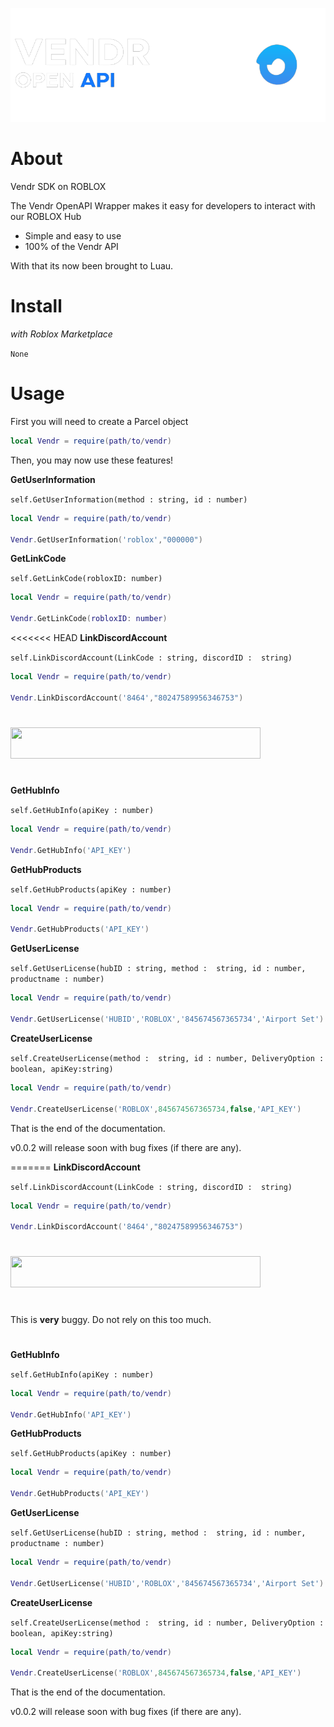 ![banner](assets/banner.png)

# About
Vendr SDK on ROBLOX

The Vendr OpenAPI Wrapper makes it easy for developers to interact with our ROBLOX Hub

- Simple and easy to use
- 100% of the Vendr API

With that its now been brought to Luau.

# Install

*with Roblox Marketplace*

`None`


# Usage

First you will need to create a Parcel object


```lua
local Vendr = require(path/to/vendr)
```

Then, you may now use these features!

**GetUserInformation**

`self.GetUserInformation(method : string, id : number)`

```lua
local Vendr = require(path/to/vendr)

Vendr.GetUserInformation('roblox',"000000")

```

**GetLinkCode**

`self.GetLinkCode(robloxID: number)`

```lua
local Vendr = require(path/to/vendr)

Vendr.GetLinkCode(robloxID: number)
```

<<<<<<< HEAD
**LinkDiscordAccount**

`self.LinkDiscordAccount(LinkCode : string, discordID :  string)`

```lua
local Vendr = require(path/to/vendr)

Vendr.LinkDiscordAccount('8464',"80247589956346753")

```
#

<img src='./assets/API.png' width="400" height="50">


#
**GetHubInfo**

`self.GetHubInfo(apiKey : number)`

```lua
local Vendr = require(path/to/vendr)

Vendr.GetHubInfo('API_KEY')
```

**GetHubProducts**

`self.GetHubProducts(apiKey : number)`

```lua 
local Vendr = require(path/to/vendr)

Vendr.GetHubProducts('API_KEY')

```

**GetUserLicense**

`self.GetUserLicense(hubID : string, method :  string, id : number, productname : number)`

```lua
local Vendr = require(path/to/vendr)

Vendr.GetUserLicense('HUBID','ROBLOX','845674567365734','Airport Set')
```

**CreateUserLicense**

`self.CreateUserLicense(method :  string, id : number, DeliveryOption : boolean, apiKey:string)`

```lua
local Vendr = require(path/to/vendr)

Vendr.CreateUserLicense('ROBLOX',845674567365734,false,'API_KEY')
```

That is the end of the documentation.

v0.0.2 will release soon with bug fixes (if there are any).




=======
**LinkDiscordAccount**

`self.LinkDiscordAccount(LinkCode : string, discordID :  string)`

```lua
local Vendr = require(path/to/vendr)

Vendr.LinkDiscordAccount('8464',"80247589956346753")

```
#

<img src='./assets/API.png' width="400" height="50">


#


This is **very** buggy. Do not rely on this too much.

#

**GetHubInfo**

`self.GetHubInfo(apiKey : number)`

```lua
local Vendr = require(path/to/vendr)

Vendr.GetHubInfo('API_KEY')
```

**GetHubProducts**

`self.GetHubProducts(apiKey : number)`

```lua 
local Vendr = require(path/to/vendr)

Vendr.GetHubProducts('API_KEY')

```

**GetUserLicense**

`self.GetUserLicense(hubID : string, method :  string, id : number, productname : number)`

```lua
local Vendr = require(path/to/vendr)

Vendr.GetUserLicense('HUBID','ROBLOX','845674567365734','Airport Set')
```

**CreateUserLicense**

`self.CreateUserLicense(method :  string, id : number, DeliveryOption : boolean, apiKey:string)`

```lua
local Vendr = require(path/to/vendr)

Vendr.CreateUserLicense('ROBLOX',845674567365734,false,'API_KEY')
```

That is the end of the documentation.

v0.0.2 will release soon with bug fixes (if there are any).



